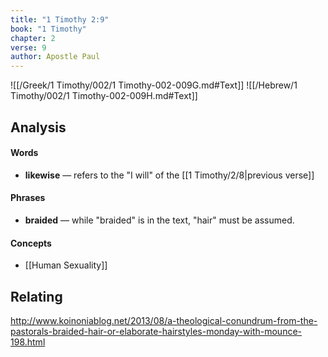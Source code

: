 ```yaml
---
title: "1 Timothy 2:9"
book: "1 Timothy"
chapter: 2
verse: 9
author: Apostle Paul
---
```

![[/Greek/1 Timothy/002/1 Timothy-002-009G.md#Text]]
![[/Hebrew/1 Timothy/002/1 Timothy-002-009H.md#Text]]

## Analysis

#### Words
- **likewise** — refers to the "I will" of the [[1 Timothy/2/8|previous verse]]

#### Phrases
- **braided** — while "braided" is in the text, "hair" must be assumed.

#### Concepts

* [[Human Sexuality]]

## Relating

http://www.koinoniablog.net/2013/08/a-theological-conundrum-from-the-pastorals-braided-hair-or-elaborate-hairstyles-monday-with-mounce-198.html
